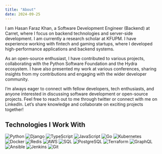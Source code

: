 ```yaml
---
title: "About"
date: 2024-09-25
---
```


I am Hasan Faraz Khan, a Software Development Engineer (Backend) at Carret, where I focus on backend technologies and server-side development. I am currently a research scholar at KFUPM. I have experience working with fintech and gaming startups, where I developed high-performance applications and backend systems.

As an open-source enthusiast, I have contributed to various projects, collaborating with the Python Software Foundation and the Hydra ecosystem. I have also presented my work at various conferences, sharing insights from my contributions and engaging with the wider developer community.

I’m always eager to connect with fellow developers, tech enthusiasts, and anyone interested in discussing software development or open-source projects. Feel free to reach out to me through twitter or connect with me on LinkedIn. Let’s share knowledge and collaborate on exciting projects together!

## Technologies I Work With

![Python](https://img.icons8.com/color/48/000000/python.png) ![Django](https://img.icons8.com/color/48/000000/django.png) ![TypeScript](https://img.icons8.com/color/48/000000/typescript.png) ![JavaScript](https://img.icons8.com/color/48/000000/javascript.png) ![Go](https://img.icons8.com/color/48/000000/golang.png) ![Kubernetes](https://img.icons8.com/color/48/000000/kubernetes.png) ![Docker](https://img.icons8.com/color/48/000000/docker.png) ![Redis](https://img.icons8.com/color/48/000000/redis.png) ![AWS](https://img.icons8.com/color/48/000000/amazon-web-services.png) ![SQL](https://img.icons8.com/color/48/000000/sql.png) ![PostgreSQL](https://img.icons8.com/color/48/000000/postgreesql.png) ![Terraform](https://img.icons8.com/color/48/000000/terraform.png) ![GraphQL](https://img.icons8.com/color/48/000000/graphql.png) ![Ansible](https://img.icons8.com/color/48/000000/ansible.png) ![Jenkins](https://img.icons8.com/color/48/000000/jenkins.png) ![Git](https://img.icons8.com/color/48/000000/git.png)



